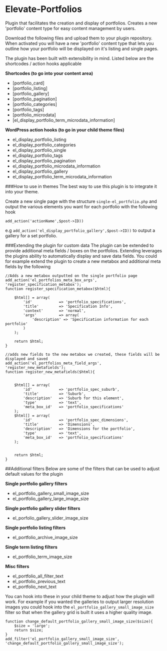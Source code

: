 # Elevate-Portfolios
Plugin that facilitates the creation and display of portfolios. Creates a new 'portfolio' content type for easy content management by users. 

Download the following files and upload them to your plugin repository. When activated you will have a new 'portfolio' content type that lets you outline how your 
portfolio will be displayed on it's listing and single pages.

The plugin has been built with extensibility in mind. Listed below are the shortcodes / action hooks applicable

**Shortcodes (to go into your content area)**

 - [portfolio_card]
 - [portfolio_listing]
 - [portfolio_gallery]
 - [portfolio_pagination]
 - [portfolio_categories]
 - [portfolio_tags]
 - [portfolio_microdata]
 - [el_display_portfolio_term_microdata_information]

**WordPress action hooks (to go in your child theme files)**

 - el_display_portfolio_listing
 - el_display_portfolio_categories
 - el_display_portfolio_single
 - el_display_portfolio_tags
 - el_display_portfolio_pagination
 - el_display_portfolio_microdata_information
 - el_display_portfolio_gallery
 - el_display_portfolio_term_microdata_information

###How to use in themes
The best way to use this plugin is to integrate it into your theme. 

Create a new single page with the structure `single-el_portfolio.php` and output the various elements you want for each portfolio with the following hook

`add_action('actionName',$post->ID))` 

e.g `add_action('el_display_portfolio_gallery',$post->ID))` to output a gallery for a set portfolio.


###Extending the plugin for custom data
The plugin can be extended to provide additional meta fields / boxes on the portfolios. Extending leverages the plugins ability to automatically display and save data fields.
You could for example extend the plugin to create a new metabox and additional meta fields by the following

```
//Adds a new metabox outputted on the single portfolio page
add_action('el_portfolios_meta_box_args', 'register_specification_metabox');
function register_specification_metabox($html){

	$html[] = array(
		'id'			=> 'portfolio_specifications',
		'title'			=> 'Specification Info',
		'context'		=> 'normal',
		'args'			=> array(
			'description' => 'Specification information for each portfolio'
		)	
	);

	return $html;
}

//adds new fields to the new metabox we created, these fields will be displayed and saved
add_action('el_portfolios_meta_field_args', 'register_new_metafields');
function register_new_metafields($html){
	
	
	$html[] = array(
		'id'			=> 'portfolio_spec_suburb',
		'title'			=> 'Suburb',
		'description'	=> 'Suburb for this element',
		'type'			=> 'text',
		'meta_box_id'	=> 'portfolio_specifications'
	);	
	$html[] = array(
		'id'			=> 'portfolio_spec_dimensions',
		'title'			=> 'Dimensions',
		'description'	=> 'Dimensions for the portfolio',
		'type'			=> 'text',
		'meta_box_id'	=> 'portfolio_specifications'
	);

	
	return $html;
}
```

##Additional filters
Below are some of the filters that can be used to adjust default values for the plugin


**Single portfolio gallery filters**

 - el_portfolio_gallery_small_image_size
 - el_portfolio_gallery_large_image_size

**Single portfolio gallery slider filters**

 - el_porfolio_gallery_slider_image_size

**Single portfolio listing filters**

 - el_portfolio_archive_image_size

**Single term listing filters**

 - el_portfolio_term_image_size

**Misc filters**

 - el_portfolio_all_filter_text
 - el_portfolio_previous_text
 - el_portfolio_next_text

You can hook into these in your child theme to adjust how the plugin will work. For example if you wanted the galleries to output larger resolution images you could 
hook into the `el_portfolio_gallery_small_image_size` filter so that when the gallery grid is built it uses a higher quality image.

```
function change_default_portfolio_gallery_small_image_size($size){
	$size = 'large';
	return $size;
}
add_filter('el_portfolio_gallery_small_image_size', 'change_default_portfolio_gallery_small_image_size');

```




